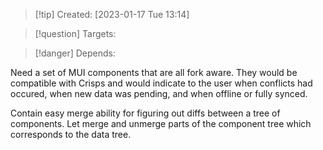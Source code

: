 >[!tip] Created: [2023-01-17 Tue 13:14]

>[!question] Targets: 

>[!danger] Depends: 

Need a set of MUI components that are all fork aware.  They would be compatible with Crisps and would indicate to the user when conflicts had occured, when new data was pending, and when offline or fully synced.

Contain easy merge ability for figuring out diffs between a tree of components.
Let merge and unmerge parts of the component tree which corresponds to the data tree.